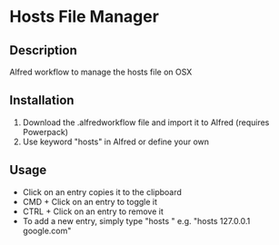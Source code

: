 # Hosts File Manager

## Description
Alfred workflow to manage the hosts file on OSX

## Installation

1. Download the .alfredworkflow file and import it to Alfred (requires Powerpack)
1. Use keyword "hosts" in Alfred or define your own

## Usage

+ Click on an entry copies it to the clipboard
+ CMD + Click on an entry to toggle it
+ CTRL + Click on an entry to remove it
+ To add a new entry, simply type "hosts <IP address> <hostname>" e.g. "hosts 127.0.0.1 google.com"
